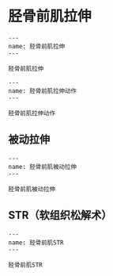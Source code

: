 # 胫骨前肌拉伸

```{figure} assets/img/2022-01-17-12-20-30.png
---
name: 胫骨前肌拉伸
---

胫骨前肌拉伸
```

```{figure} assets/img/2022-01-17-13-29-49.png
---
name: 胫骨前肌拉伸动作
---

胫骨前肌拉伸动作
```

## 被动拉伸

```{figure} /_static/img/2022-02-01-20-44-37.png
---
name: 胫骨前肌被动拉伸
---

胫骨前肌被动拉伸
```

## STR（软组织松解术）

```{figure} /_static/img/2022-02-01-20-45-37.png
---
name: 胫骨前肌STR
---

胫骨前肌STR
```